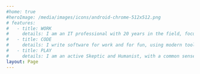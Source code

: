 ```yaml
---
#home: true
#heroImage: /media/images/icons/android-chrome-512x512.png
# features:
#   - title: WORK
#     details: I am an IT professional with 20 years in the field, focusing on both support and development. I have a passion for technology.
#   - title: CODE
#     details: I write software for work and for fun, using modern tools. I like helping people to adopt new technologies, and I teach kids how to code.
#   - title: PLAY
#     details: I am an active Skeptic and Humanist, with a common sense view of the world. I work to inform the public and protect them from nonsense.
layout: Page
---
```


<page-home />
